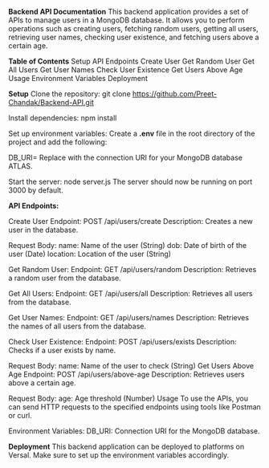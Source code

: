 **Backend API Documentation**
This backend application provides a set of APIs to manage users in a MongoDB database. It allows you to perform operations such as creating users, fetching random users, getting all users, retrieving user names, checking user existence, and fetching users above a certain age.

**Table of Contents**
Setup
API Endpoints
Create User
Get Random User
Get All Users
Get User Names
Check User Existence
Get Users Above Age
Usage
Environment Variables
Deployment


**Setup**
Clone the repository:
git clone https://github.com/Preet-Chandak/Backend-API.git

Install dependencies:
npm install

Set up environment variables:
Create a **.env** file in the root directory of the project and add the following:

DB_URI=<your-mongodb-uri>
Replace <your-mongodb-uri> with the connection URI for your MongoDB database ATLAS.

Start the server:
node server.js
The server should now be running on port 3000 by default.

**API Endpoints:**

Create User
Endpoint: POST /api/users/create
Description: Creates a new user in the database.

Request Body:
name: Name of the user (String)
dob: Date of birth of the user (Date)
location: Location of the user (String)

Get Random User:
Endpoint: GET /api/users/random
Description: Retrieves a random user from the database.

Get All Users:
Endpoint: GET /api/users/all
Description: Retrieves all users from the database.

Get User Names:
Endpoint: GET /api/users/names
Description: Retrieves the names of all users from the database.

Check User Existence:
Endpoint: POST /api/users/exists
Description: Checks if a user exists by name.

Request Body:
name: Name of the user to check (String)
Get Users Above Age
Endpoint: POST /api/users/above-age
Description: Retrieves users above a certain age.

Request Body:
age: Age threshold (Number)
Usage
To use the APIs, you can send HTTP requests to the specified endpoints using tools like Postman or curl.

Environment Variables:
DB_URI: Connection URI for the MongoDB database.


**Deployment**
This backend application can be deployed to platforms on Versal. Make sure to set up the environment variables accordingly.